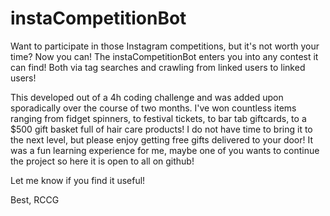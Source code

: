 # instaCompetitionBot
Want to participate in those Instagram competitions, but it's not worth your time? Now you can! The instaCompetitionBot enters you into any contest it can find! Both via tag searches and crawling from linked users to linked users! 

This developed out of a 4h coding challenge and was added upon sporadically over the course of two months. 
I've won countless items ranging from fidget spinners, to festival tickets, to bar tab giftcards, to a $500 gift basket full of hair care products! I do not have time to bring it to the next level, but please enjoy getting free gifts delivered to your door! 
It was a fun learning experience for me, maybe one of you wants to continue the project so here it is open to all on github!

Let me know if you find it useful!


Best,
RCCG
